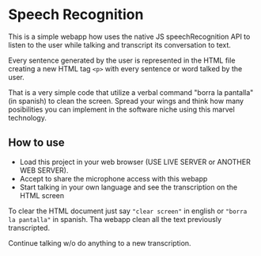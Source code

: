 # Speech Recognition

This is a simple webapp how uses the native JS speechRecognition API to listen to the user while talking and transcript its conversation to text.

Every sentence generated by the user is represented in the HTML file creating a new HTML tag `<p>` with every sentence or word talked by the user.

That is a very simple code that utilize a verbal command "borra la pantalla" (in spanish) to clean the screen. Spread your wings and think how many posibilities you can implement in the software niche using this marvel technology.

## How to use

- Load this project in your web browser (USE LIVE SERVER or ANOTHER WEB SERVER).
- Accept to share the microphone access with this webapp
- Start talking in your own language and see the transcription on the HTML screen

To clear the HTML document just say `"clear screen"` in english or `"borra la pantalla"` in spanish. Tha webapp clean all the text previously transcripted.

Continue talking w/o do anything to a new transcription.